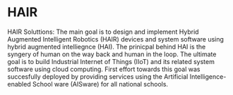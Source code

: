 # HAIR
HAIR Soluttions:
The main goal is to design and implement Hybrid Augmented Intelligent Robotics (HAIR) devices and system software using hybrid augmented intelliegnce (HAI). The prinicpal behind HAI is the syngery of human on the way back and human in the loop. The ultimate goal is to build Industrial Internet of Things (IIoT) and its related system software using cloud computing. First effort towards this goal was succesfully deployed by providing services using the Artificial Intelligence-enabled School ware (AISware) for all national schools. 
